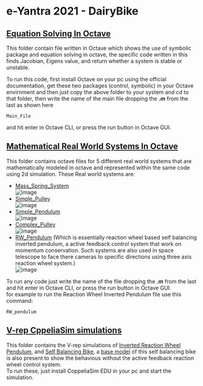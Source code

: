 # e-Yantra 2021 - DairyBike   
    
## [Equation Solving In Octave](https://github.com/prathamiitp/DairyBike/tree/master/solving%20Eq%20in%20octave)
This folder contain file written in Octave which shows the use of symbolic package and equation solving in octave, the specific code written in this finds Jacobian, Eigens value, and return whether a system is stable or unstable.
  
To run this code, first install Octave on your pc using the official documentation, get these two packages (control, symbolic) in your Octave envirnment and then just copy the above folder to your system and cd to that folder, then write the name of the main file dropping the ***.m*** from the last as shown here
```
Main_File
```
and hit enter in Octave CLI, or press the run button in Octave GUI.

## [Mathematical Real World Systems In Octave](https://github.com/prathamiitp/DairyBike/tree/master/Mathematical%20Real%20world%20systems%20in%20octave)
This folder contains octave files for 5 different real world systems that are mathematically modeled in octave and represented within the same code using 2d simulation.
These Real world systems are:
- [Mass_Spring_System](https://github.com/prathamiitp/DairyBike/blob/master/Mathematical%20Real%20world%20systems%20in%20octave/Mass_Spring_System.m)  
![image](https://user-images.githubusercontent.com/75429858/171190568-cb8195a8-9960-4c80-ab44-ccff9693101e.png)
- [Simple_Pulley](https://github.com/prathamiitp/DairyBike/blob/master/Mathematical%20Real%20world%20systems%20in%20octave/Simple_Pulley.m)   
![image](https://user-images.githubusercontent.com/75429858/171190882-359a1f6a-d489-4234-83d6-135752e94542.png)
- [Simple_Pendulum](https://github.com/prathamiitp/DairyBike/blob/master/Mathematical%20Real%20world%20systems%20in%20octave/Simple_Pendulum.m)  
![image](https://user-images.githubusercontent.com/75429858/171191253-c80d1c95-2c8e-482b-8843-09179034bb03.png)
- [Complex_Pulley](https://github.com/prathamiitp/DairyBike/blob/master/Mathematical%20Real%20world%20systems%20in%20octave/Complex_Pulley.m)  
![image](https://user-images.githubusercontent.com/75429858/171188800-2fa8ec09-0b9d-4254-b3a5-a3c17ddbad35.png)
- [RW_Pendulum](https://github.com/prathamiitp/DairyBike/blob/master/Mathematical%20Real%20world%20systems%20in%20octave/RW_Pendulum.m) (Which is essentially reaction wheel based self balancing inverted pendulum, a active feedback control system that work on momentum conservation. Such systems are also used in space telescope to face there cameras to specific directions using three axis reaction wheel system.)   
![image](https://user-images.githubusercontent.com/75429858/171191851-0bd4e803-f053-4e4d-afb8-c510cfe6d545.png)

To run any code just write the name of the file dropping the ***.m*** from the last and hit enter in Octave CLI, or press the run button in Octave GUI.   
for example to run the Reaction Wheel Inverted Pendulum file use this command:
```
RW_pendulum
```

## [V-rep CppeliaSim simulations](https://github.com/prathamiitp/DairyBike/tree/master/V-rep%20CppeliaSim%20simulations)
This folder contains the V-rep simulations of [Inverted Reaction Wheel Pendulum](https://github.com/prathamiitp/DairyBike/blob/master/V-rep%20CppeliaSim%20simulations/RW_pendulum.ttt), and [Self Balancing Bike](https://github.com/prathamiitp/DairyBike/blob/master/V-rep%20CppeliaSim%20simulations/Self_Balancing_Bike.ttt), a [base model](https://github.com/prathamiitp/DairyBike/blob/master/V-rep%20CppeliaSim%20simulations/Bike_Base.ttt) of this self balancing bike is also present to show the behavious without the active feedback reaction wheel control system.  
To run these, just install CoppeliaSim EDU in your pc and start the simulation.
